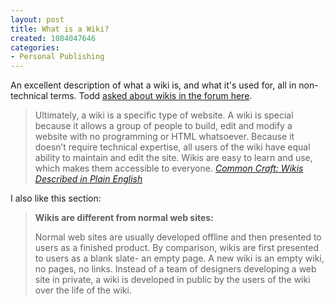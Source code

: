 ```yaml
--- 
layout: post
title: What is a Wiki?
created: 1084047646
categories: 
- Personal Publishing
---
```

<p>An excellent description of what a wiki is, and what it's used for, all in non-technical terms. Todd <a href="/node/view/1036">asked about wikis in the forum here</a>.</p>
<blockquote>
Ultimately, a wiki is a specific type of website.  A wiki is special because it allows a group of people to build, edit and modify a website with no programming or HTML whatsoever.  Because it doesn&rsquo;t require technical expertise, all users of the wiki have equal ability to maintain and edit the site.  Wikis are easy to learn and use, which makes them accessible to everyone.
<cite><a href="http://www.commoncraft.com/archives/000644.html">Common Craft: Wikis Described in Plain English</a></cite>
</blockquote>

<p>I also like this section:</p>
<!--break-->
<blockquote>

<p><b>Wikis are different from normal web sites:</b></p>

<p>Normal web sites are usually developed offline and then presented to users as a finished product.  By comparison, wikis are first presented to users as a blank slate- an empty page.  A new wiki is an empty wiki, no pages, no links.  Instead of a team of designers developing a web site in private, a wiki is developed in public by the users of the wiki over the life of the wiki. </p>
</blockquote>
